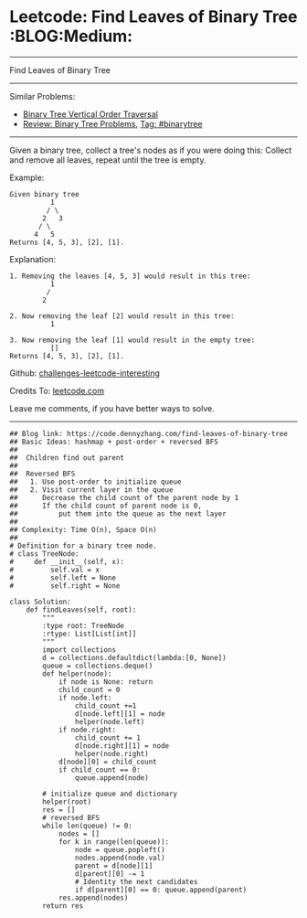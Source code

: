 # Leetcode: Find Leaves of Binary Tree     :BLOG:Medium:


---

Find Leaves of Binary Tree  

---

Similar Problems:  
-   [Binary Tree Vertical Order Traversal](https://code.dennyzhang.com/binary-tree-vertical-order-traversal)
-   [Review: Binary Tree Problems](https://code.dennyzhang.com/review-binarytree), [Tag: #binarytree](https://code.dennyzhang.com/tag/binarytree)

---

Given a binary tree, collect a tree's nodes as if you were doing this: Collect and remove all leaves, repeat until the tree is empty.  

Example:  

    Given binary tree 
              1
             / \
            2   3
           / \     
          4   5    
    Returns [4, 5, 3], [2], [1].

Explanation:  

    1. Removing the leaves [4, 5, 3] would result in this tree:
              1
             / 
            2

    2. Now removing the leaf [2] would result in this tree:
              1

    3. Now removing the leaf [1] would result in the empty tree:
              []         
    Returns [4, 5, 3], [2], [1].

Github: [challenges-leetcode-interesting](https://github.com/DennyZhang/challenges-leetcode-interesting/tree/master/find-leaves-of-binary-tree)  

Credits To: [leetcode.com](https://leetcode.com/problems/find-leaves-of-binary-tree/description/)  

Leave me comments, if you have better ways to solve.  

---

    ## Blog link: https://code.dennyzhang.com/find-leaves-of-binary-tree
    ## Basic Ideas: hashmap + post-order + reversed BFS
    ##
    ##  Children find out parent
    ##
    ##  Reversed BFS
    ##   1. Use post-order to initialize queue
    ##   2. Visit current layer in the queue
    ##      Decrease the child count of the parent node by 1
    ##      If the child count of parent node is 0, 
    ##          put them into the queue as the next layer
    ##
    ## Complexity: Time O(n), Space O(n)
    ##
    # Definition for a binary tree node.
    # class TreeNode:
    #     def __init__(self, x):
    #         self.val = x
    #         self.left = None
    #         self.right = None
    
    class Solution:
        def findLeaves(self, root):
            """
            :type root: TreeNode
            :rtype: List[List[int]]
            """
            import collections
            d = collections.defaultdict(lambda:[0, None])
            queue = collections.deque()
            def helper(node):
                if node is None: return
                child_count = 0
                if node.left:
                    child_count +=1
                    d[node.left][1] = node
                    helper(node.left)
                if node.right:
                    child_count += 1
                    d[node.right][1] = node
                    helper(node.right)
                d[node][0] = child_count
                if child_count == 0:
                    queue.append(node)
    
            # initialize queue and dictionary
            helper(root)
            res = []
            # reversed BFS
            while len(queue) != 0:
                nodes = []
                for k in range(len(queue)):
                    node = queue.popleft()
                    nodes.append(node.val)
                    parent = d[node][1]
                    d[parent][0] -= 1
                    # Identity the next candidates
                    if d[parent][0] == 0: queue.append(parent)
                res.append(nodes)
            return res